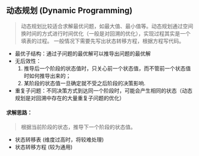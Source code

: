 ## 动态规划 (Dynamic Programming)

> 动态规划比较适合求解最优问题，如最大值、最小值等。动态规划通过空间换时间的方式进行时间优化（一般是对回溯的优化），实现过程其实是一个填表的过程。
> 一般情况下需要先写出状态转移方程，根据方程写代码。

* 最优子结构：通过子问题的最优解可以推导出问题的最优解
* 无后效性：
   1. 推导后一个阶段的状态值时，只关心前一个状态值，而不管前一个状态值时如何推导出来的；<br>
   2. 某阶段的状态值一旦确定就不受之后阶段的决策影响.
* 重复子问题：不同决策方式到达同一个阶段时，可能会产生相同的状态（动态规划是对回溯中存在的大量重复子问题的优化）

#### 求解思路：

> 根据当前阶段的状态，推导下一个阶段的状态值。

* 状态转移表 (维度过高时，将较难处理)
* 状态转移方程 (较为通用)
